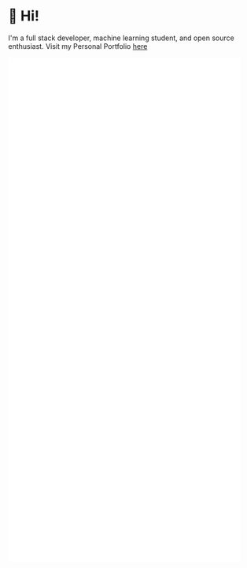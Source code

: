 <h1>👋 Hi!</h1>

I'm a full stack developer, machine learning student, and open source enthusiast.
Visit my Personal Portfolio <a href="https://nikschaefer.tech">here</a>

![Metrics](https://github.com/NikSchaefer/NikSchaefer/blob/master/github-metrics.svg)

